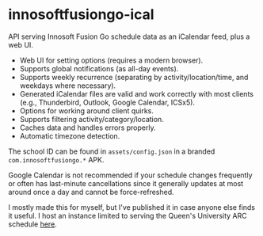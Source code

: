 # innosoftfusiongo-ical

API serving Innosoft Fusion Go schedule data as an iCalendar feed, plus a web UI.

- Web UI for setting options (requires a modern browser).
- Supports global notifications (as all-day events).
- Supports weekly recurrence (separating by activity/location/time, and weekdays where necessary).
- Generated iCalendar files are valid and work correctly with most clients (e.g., Thunderbird, Outlook, Google Calendar, ICSx5).
- Options for working around client quirks.
- Supports filtering activity/category/location.
- Caches data and handles errors properly.
- Automatic timezone detection.

The school ID can be found in `assets/config.json` in a branded `com.innosoftfusiongo.*` APK.

Google Calendar is not recommended if your schedule changes frequently or often has last-minute cancellations since it generally updates at most around once a day and cannot be force-refreshed.

I mostly made this for myself, but I've published it in case anyone else finds it useful. I host an instance limited to serving the Queen's University ARC schedule [here](https://ifgical.api.pgaskin.net/110).
